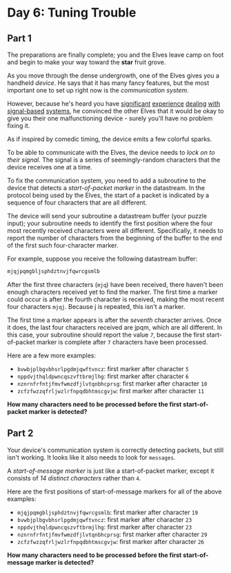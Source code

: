 # Day 6: Tuning Trouble

## Part 1

The preparations are finally complete;
you and the Elves leave camp on foot and begin to make your way toward the **star** fruit grove.

As you move through the dense undergrowth,
one of the Elves gives you a handheld *device*.
He says that it has many fancy features,
but the most important one to set up right now is the *communication system*.

However, because he's heard you have [significant][2016_day6]
[experience][2016_day25] [dealing][2019_day7] [with][2019_day9]
[signal-based][2019_day16] [systems][2021_day25],
he convinced the other Elves that it would be okay to give you their one malfunctioning device -
surely you'll have no problem fixing it.

As if inspired by comedic timing, the device emits a few colorful sparks.

To be able to communicate with the Elves,
the device needs to *lock on to their signal*.
The signal is a series of seemingly-random characters that the device receives one at a time.

To fix the communication system,
you need to add a subroutine to the device that detects a *start-of-packet marker* in the datastream.
In the protocol being used by the Elves,
the start of a packet is indicated by a sequence of four characters that are all different.

The device will send your subroutine a datastream buffer (your puzzle input);
your subroutine needs to identify the first position where the four most
recently received characters were all different.
Specifically, it needs to report the number of characters from the beginning of
the buffer to the end of the first such four-character marker.

For example, suppose you receive the following datastream buffer:

```exammple_input.txt
mjqjpqmgbljsphdztnvjfqwrcgsmlb
```

After the first three characters (`mjq`) have been received,
there haven't been enough characters received yet to find the marker.
The first time a marker could occur is after the fourth character is received,
making the most recent four characters `mjqj`.
Because j is repeated, this isn't a marker.

The first time a marker appears is after the *seventh* character arrives.
Once it does, the last four characters received are jpqm,
which are all different.
In this case, your subroutine should report the value *`7`*,
because the first start-of-packet marker is complete after `7` characters have been processed.

Here are a few more examples:

- `bvwbjplbgvbhsrlpgdmjqwftvncz`: first marker after character `5`
- `nppdvjthqldpwncqszvftbrmjlhg`: first marker after character `6`
- `nznrnfrfntjfmvfwmzdfjlvtqnbhcprsg`: first marker after character `10`
- `zcfzfwzzqfrljwzlrfnpqdbhtmscgvjw`: first marker after character `11`

**How many characters need to be processed before the first start-of-packet marker is detected?**

## Part 2

Your device's communication system is correctly detecting packets,
but still isn't working.
It looks like it also needs to look for `messages`.

A *start-of-message marker* is just like a start-of-packet marker,
except it consists of *14 distinct characters* rather than `4`.

Here are the first positions of start-of-message markers for all of the above examples:

- `mjqjpqmgbljsphdztnvjfqwrcgsmlb`: first marker after character `19`
- `bvwbjplbgvbhsrlpgdmjqwftvncz`: first marker after character `23`
- `nppdvjthqldpwncqszvftbrmjlhg`: first marker after character `23`
- `nznrnfrfntjfmvfwmzdfjlvtqnbhcprsg`: first marker after character `29`
- `zcfzfwzzqfrljwzlrfnpqdbhtmscgvjw`: first marker after character `26`

**How many characters need to be processed before the first start-of-message marker is detected?**

[2016_day6]: https://adventofcode.com/2016/day/6
[2016_day25]: https://adventofcode.com/2016/day/25
[2019_day7]: https://adventofcode.com/2019/day/7
[2019_day9]: https://adventofcode.com/2019/day/9
[2019_day16]: https://adventofcode.com/2019/day/16
[2021_day25]: https://adventofcode.com/2021/day/25
